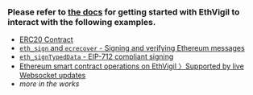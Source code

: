 ### Please refer to [the docs](https://ethvigil.com/docs) for getting started with EthVigil to interact with the following examples.

 - [ERC20 Contract](erc20/README.md)
 - [`eth_sign` and `ecrecover` -  Signing and verifying Ethereum messages](eth_sign/README.md)
 - [`eth_signTypedData` - EIP-712 compliant signing](EIP-712/README.md)
 - [Ethereum smart contract operations on EthVigil 〉Supported by live Websocket updates](websocket_pushes/README.md)
 - *more in the works*
